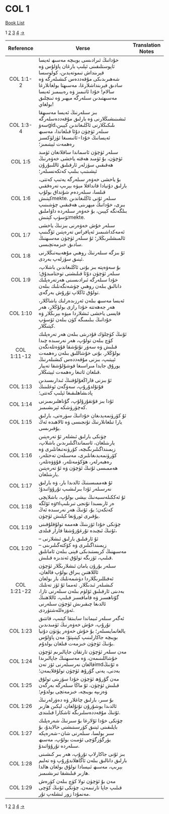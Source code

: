 # COL 1
[Book List](../README.md)

1 [2](./chapter_2.md) [3](./chapter_3.md) [4](./chapter_4.md) [->](./chapter_2.md)

| Reference | Verse | Translation Notes |
|:---------:|-------|-------------------|
|COL 1:1-2|خۇدانىڭ ئىرادىسى بويىچە مەسىھ ئەيسا ئاپوستلىقىنى ئېلىپ بارغان پاۋلۇس ۋە قېرىنداش تىموتەيدىن، كولوسسا شەھىرىدىكى مۇقەددەس كىشىلەرگە ۋە سادىق قېرىنداشلارغا، مەسىھتا بولغانلارغا سالام! خۇدا ئاتىمىز ۋە رەببىمىز ئەيسا مەسىھتىدىن سىلەرگە مېھىر ۋە تىنچلىق بولغاي!||
|COL 1:3-4|بىز سىلەرنىڭ ئەيسا مەسىھقا ئىشىنىشىڭلارنى ۋە بارلىق مۇقەددەسلەرگە سەۋgidىلىكىڭلارنى ئاڭلىغاندىن كېيىن، سىلەر ئۈچۈن دۇئا قىلغاندا، مەسىھ ئەيسانىڭ خۇدا-ئاتىسىغا ئۈزلۈكسىز رەھمەت ئېيتىمىز؛||
|COL 1:5|سىلەر ئۈچۈن ئاسماندا ساقلانغان ئۈمىد ئۈچۈن، بۇ ئۈمىد ھەقتە ياخشى خەۋەرنىڭ ھەقىقىي سۆزلەر ئارقىلىق ئاللىبۇرۇن ئېشىتىپ بىلىپ كەتكەنسىلەر؛||
|COL 1:6|بۇ ياخشى خەۋەر سىلەرگە يەتىپ كەتتى، بارلىق دۇنيادا قانداقلا مېۋە بېرىپ تەرەققىي قىلسا، سىلەردەم شۇنداق بولۇپ كېتىشmekte. سىلەر ئۇنى ئاڭلىغاندىن بىرى، خۇدانىڭ مېھرىنى ھەقىقىي چۈشىنىپ بىلگەنگە كېيىن، بۇ خەۋەر سىلەردە داۋاملىق ئۆسۈپ كېتىشmekte.||
|COL 1:7|سىلەر خۇش خەۋەرنى بىزنىڭ ياخشى ئەمەكداشىمىز ئەپافراس تەرەپتىن ئۆگىنىپ ئالمىشلىرىڭلار؛ ئۇ سىلەر ئۈچۈن مەسىھنىڭ سادىق خىزمەتچىسى.||
|COL 1:8|ئۇ بىزگە سىلەرنىڭ روھىي مۇھەببەتىڭلارنى ئېنىق سۆزلەپ بەردى.||
|COL 1:9|بۇ سەۋەپتە بىز بۇنى ئاڭلىغاندىن باشلاپ، سىلەر ئۈچۈن دۇئا قىلىشنى توختامىدۇق؛ خۇدا سىلەرگە ئىرادىسىنى ھەرتەرەپلىك دانالىق بىلەن روھىي چۈشەنگەنلىك بىلەن تولۇق ئاڭلاپ تۇرۇش بەرگەي.||
|COL 1:10|ئەيسا مەسىھ بىلەن ئەرزىدەرلىك ياشاڭلار، ھەر جەھەتتە خۇدا رازى بولۇڭلار، ھەر قايسى ياخشى ئىشلاردا مېۋە بېرىڭلار ۋە خۇدانىڭ بىلىمىگە كۈن بىلەن ئۆسۈپ كېتىڭلار.||
|COL 1:11-12|ئۇنىڭ كۈچلۈك قۇدرىتى بىلەن ھەر تەرەپلىك كۈچ بىلەن تولۇپ، ھەر نەرسىدە چىدا قىلىش ۋە سەۋر تۇتۇشقا قۇۋەتلەنگەن بولۇڭلار. بۇنى خۇشاللىق بىلەن رەھمەت ئېيتىپ، بىزنى مۇقەددەس كىشىلەرنىڭ يورۇق جايدا مىراسىغا قوشۇلۇشقا تەييار قىلغان ئاتىغا رەھمەت ئېيتىڭلار.||
|COL 1:13|ئۇ بىزنى قاراڭغۇلۇقنىڭ ئىدارىسىدىن قۇتۇلدۇرۇپ، سەۋگەن ئوغلىنىڭ پادىشاھلىقىغا ئېلىپ كەتتى؛||
|COL 1:14|ئۇدا بىز قۇتقۇزۇلۇپ، گۇناھلىرىمىزنى كەچۈرۈشكە ئېرىشىمىز.||
|COL 1:15|ئۇ كۆرۈنمەيدىغان خۇدانىڭ سۈرەتى، بارلىق يارا تىلغانلارنىڭ تۇنجىسى ۋە ئالاھىدە ئەڭ يۇقىرىسى.||
|COL 1:16|چۈنكى بارلىق ئىشلەر ئۇ تەرەپتىن يارىتىلغان، ئاسمانداگىلىرىدىن باشلاپ، زېمىنداگىلىرىگىچە، كۆرۈنەتىغانلىرى ۋە كۆرۈنمەيدىغانلىرى، مەسىلەن تەختلەر، رەھبەرلەر، ھۆكۈمەتلەر، قۇۋۋەتلەر، ھەممىسى ئۇنىڭ ئۈچۈن ۋە ئۇ تەرەپتىن يارىتىلغان.||
|COL 1:17|ئۇ ھەممىسىنىڭ ئالدىدا بار، ۋە بارلىق نەرسىلەر ئۇدا بىرلىشىپ تۇرۇۋاتىدۇ؛||
|COL 1:18|ئۇ ئەككىلەسىيەنىڭ بېشى بولۇپ، باشلاپچى ۋە ئۆلگەnlەر ئارىسىدا تۇنجى تىرىلىپ كەتكەن؛ بۇ، ئۇنىڭ ھەر نەرسىدە ئەڭ يۇقىرى ئورۇنغا كېلىش ئۈچۈن.||
|COL 1:19|چۈنكى خۇدا ئۆزىنىڭ ھەممە تولۇقلۇقىنى ئۇنىڭ ئىچىدە تۇرغۇزۇشقا قارار قىلدى،||
|COL 1:20|ئۇ ئارقىلىق بارلىق ئىشلارنى – زېمىنداگىلىرى ۋە كۆكتەگىلىرىنى – مەسىھنىڭ كرېستىدىكى قېنى بىلەن ئامانلىق قىلىپ، ئۆزىگە تولۇق ئەندىزە قىلىش.||
|COL 1:21-22|سىلەر بۇرۇن يامان ئىشلارىڭلار ئۈچۈن ئاللاھتىن يىراق بولۇپ قالغان، ئەقىللىرىڭلاردا دۈشمەنلىك بار بولغان كىشىلەر ئىدىڭلار. ئەمما ئۇ ئۆز تەنلىك بەدىنى ئارقىلىق ئۆلۈم بىلەن سىلەرنى تازا، گۇناھسىز ۋە قاماقسىز قىلىپ، ئاللاھنىڭ ئالدىغا چىقىرىش ئۈچۈن سىلەرنى ئەۋزەللەشتۈردى.||
|COL 1:23|ئەگەر سىلەر ئىيماندا سابىتقا كېتىپ، قاتتىق تۇرۇپ، خۇش خەۋەرنىڭ ئۈمىدىدىن يالغانمايسىلەر؛ بۇ خۇش خەۋەر پۈتۈن دۇنيا بويىچە جاكارلىنىپ كېتىپتۇ؛ مەن پاۋلۇس بۇنىڭ ئۈچۈن خىزمەت قىلغان بولدۇم.||
|COL 1:24|مەن سىلەر ئۈچۈن تارتقان جاپالىرىم ئۈچۈن خۇشاللىنىمەن، ۋە مەسىھنىڭ جاپالىرىدا قالغان نەرسىلەرنى ئۆز تەنimdە ئۇنىڭ بەدنى، يەنى گۇرۇھ ئۈچۈن تولۇقلايمەن؛||
|COL 1:25|مەن گۇرۇھ ئۈچۈن خۇدا سۆزىنى تولۇق قىلىش ئۈچۈن، ئۇ ماڭا سىلەرگە بەرگەن ۋەزىپە بويىچە، خىزمەتچى بولدۇم؛||
|COL 1:26|بۇ سىر، بارلىق چاغلار ۋە دەۋرلەرنىڭ ئالدىدا يوشۇرۇن تۇتۇلغان، لېكىن ھازىر ئۇنىڭ مۇقەددەسلىرىگە ئاشكارا قىلىندى.||
|COL 1:27|چۈنكى خۇدا ئۇلارغا بۇ سىرنىڭ شەرەپلىك بايلىقىنى ئېنىق كۆرسىتىشنى خالايدۇ، بۇ سىر بولسا، سىلەرنى شان-شەرەپكە يۈرگۈزگۈچى ئۈمىت بولۇپ، مەسىھ سىلەردە تۇرۇۋاتىدۇ.||
|COL 1:28|بىز ئۇنى جاكارلاپ تۇرۇپ، ھەر بىر كىشىنى بارلىق دانالىق بىلەن ئاگاھلاندۇرۇپ ۋە تەلىم بېرىپ، مەسىھ ئىيسادا تولۇق بولغان ھالدا ھازىر قىلىشقا تىرىشىمىز.||
|COL 1:29|مەن بۇ ئۈچۈن تولا كۈچ بىلەن كۈرەش قىلىپ جاپا تارتىمەن، چۈنكى ئۇنىڭ كۈچى مەنمۇدا زور ئىشلەپ تۇر.||


1 [2](./chapter_2.md) [3](./chapter_3.md) [4](./chapter_4.md) [->](./chapter_2.md)